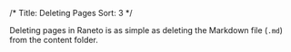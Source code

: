 /*
Title: Deleting Pages
Sort: 3
*/

Deleting pages in Raneto is as simple as deleting the Markdown file (`.md`) from the content folder.
